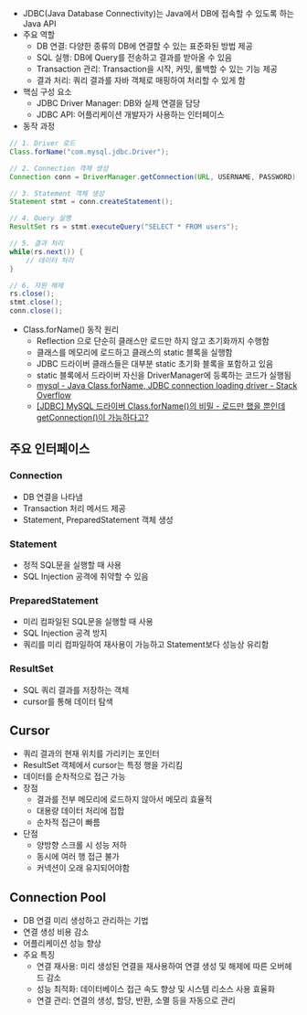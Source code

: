 - JDBC(Java Database Connectivity)는 Java에서 DB에 접속할 수 있도록 하는 Java API
- 주요 역할
	- DB 연결: 다양한 종류의 DB에 연결할 수 있는 표준화된 방법 제공
	- SQL 실행: DB에 Query를 전송하고 결과를 받아올 수 있음
	- Transaction 관리: Transaction을 시작, 커밋, 롤백할 수 있는 기능 제공
	- 결과 처리: 쿼리 결과를 자바 객체로 매핑하여 처리할 수 있게 함
- 핵심 구성 요소
	- JDBC Driver Manager: DB와 실제 연결을 담당
	- JDBC API: 어플리케이션 개발자가 사용하는 인터페이스
- 동작 과정
```java
// 1. Driver 로드
Class.forName("com.mysql.jdbc.Driver");

// 2. Connection 객체 생성
Connection conn = DriverManager.getConnection(URL, USERNAME, PASSWORD);

// 3. Statement 객체 생성
Statement stmt = conn.createStatement();

// 4. Query 실행
ResultSet rs = stmt.executeQuery("SELECT * FROM users");

// 5. 결과 처리
while(rs.next()) {
    // 데이터 처리
}

// 6. 자원 해제
rs.close();
stmt.close();
conn.close();
```

- Class.forName() 동작 원리
	- Reflection 으로 단순히 클래스만 로드만 하지 않고 초기화까지 수행함
	- 클래스를 메모리에 로드하고 클래스의 static 블록을 실행함
	- JDBC 드라이버 클래스들은 대부분 static 초기화 블록을 포함하고 있음
	- static 블록에서 드라이버 자신을 DriverManager에 등록하는 코드가 실행됨
	- [mysql - Java Class.forName, JDBC connection loading driver - Stack Overflow](https://stackoverflow.com/questions/18058714/java-class-forname-jdbc-connection-loading-driver)
	- [[JDBC] MySQL 드라이버 Class.forName()의 비밀 - 로드만 했을 뿐인데 getConnection()이 가능하다고?](https://pjh3749.tistory.com/250)

## 주요 인터페이스
### Connection
- DB 연결을 나타냄
- Transaction 처리 메서드 제공
- Statement, PreparedStatement 객체 생성
### Statement
- 정적 SQL문을 실행할 때 사용
- SQL Injection 공격에 취약할 수 있음
### PreparedStatement
- 미리 컴파일된 SQL문을 실행할 때 사용
- SQL Injection 공격 방지
- 쿼리를 미리 컴파일하여 재사용이 가능하고 Statement보다 성능상 유리함
### ResultSet
- SQL 쿼리 결과를 저장하는 객체
- cursor를 통해 데이터 탐색

## Cursor
- 쿼리 결과의 현재 위치를 가리키는 포인터
- ResultSet 객체에서 cursor는 특정 행을 가리킴
- 데이터를 순차적으로 접근 가능
- 장점
	- 결과를 전부 메모리에 로드하지 않아서 메모리 효율적
	- 대용량 데이터 처리에 접합
	- 순차적 접근이 빠름
- 단점
	- 양방향 스크롤 시 성능 저하
	- 동시에 여러 행 접근 불가
	- 커넥션이 오래 유지되어야함

## Connection Pool
- DB 연결 미리 생성하고 관리하는 기법
- 연결 생성 비용 감소
- 어플리케이션 성능 향상
- 주요 특징
	- 연결 재사용: 미리 생성된 연결을 재사용하여 연결 생성 및 해제에 따른 오버헤드 감소
	- 성능 최적화: 데이터베이스 접근 속도 향상 및 시스템 리소스 사용 효율화
	- 연결 관리: 연결의 생성, 할당, 반환, 소멸 등을 자동으로 관리